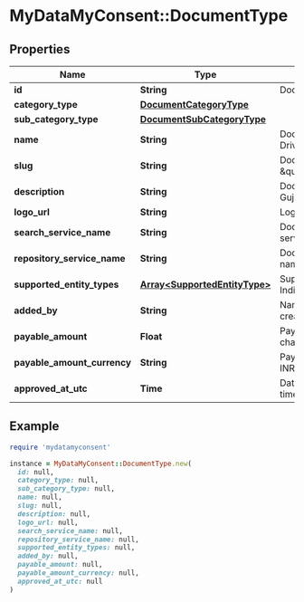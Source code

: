 # MyDataMyConsent::DocumentType

## Properties

| Name | Type | Description | Notes |
| ---- | ---- | ----------- | ----- |
| **id** | **String** | Document Type Identifier. |  |
| **category_type** | [**DocumentCategoryType**](DocumentCategoryType.md) |  |  |
| **sub_category_type** | [**DocumentSubCategoryType**](DocumentSubCategoryType.md) |  |  |
| **name** | **String** | Document Type Name. eg: Driving License. |  |
| **slug** | **String** | Document Type Unique Slug. eg: \&quot;in.gov.gj.transport.dl\&quot;. |  |
| **description** | **String** | Document Type description. eg: Gujarat State Driving License. | [optional] |
| **logo_url** | **String** | Logo URL of document type. |  |
| **search_service_name** | **String** | Document search repository service name. | [optional] |
| **repository_service_name** | **String** | Document repository service name. | [optional] |
| **supported_entity_types** | [**Array&lt;SupportedEntityType&gt;**](SupportedEntityType.md) | Supported entity types. eg: Individual, Organization. |  |
| **added_by** | **String** | Name of the document type creator. |  |
| **payable_amount** | **Float** | Payable amount if document is chargeable. eg: 10.25. | [optional] |
| **payable_amount_currency** | **String** | Payable amount currency. eg: INR, USD etc.,. | [optional] |
| **approved_at_utc** | **Time** | DateTime of approval in UTC timezone. | [optional] |

## Example

```ruby
require 'mydatamyconsent'

instance = MyDataMyConsent::DocumentType.new(
  id: null,
  category_type: null,
  sub_category_type: null,
  name: null,
  slug: null,
  description: null,
  logo_url: null,
  search_service_name: null,
  repository_service_name: null,
  supported_entity_types: null,
  added_by: null,
  payable_amount: null,
  payable_amount_currency: null,
  approved_at_utc: null
)
```

